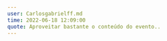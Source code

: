 ```yaml
---
user: Carlosgabrielff.md
time: 2022-06-18 12:09:00
quote: Aproveitar bastante o conteúdo do evento..
---
```

